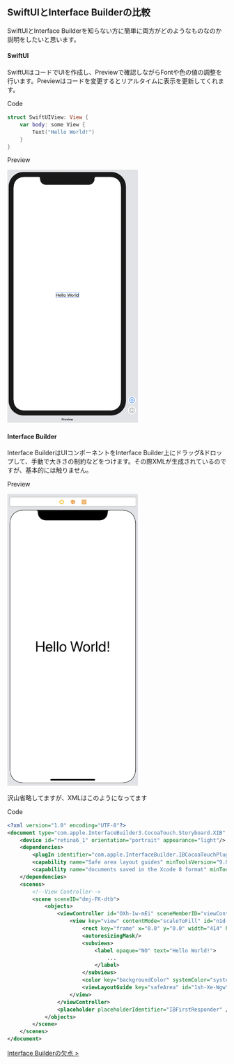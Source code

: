 ## SwiftUIとInterface Builderの比較

SwiftUIとInterface Builderを知らない方に簡単に両方がどのようなものなのか説明をしたいと思います。

#### SwiftUI

SwiftUIはコードでUIを作成し、Previewで確認しながらFontや色の値の調整を行います。Previewはコードを変更するとリアルタイムに表示を更新してくれます。

Code

```Swift
struct SwiftUIView: View {
    var body: some View {
        Text("Hello World!")
    }
}
```

Preview

<img src="../../Resources/2-preview.png" width="300" />

#### Interface Builder

Interface BuilderはUIコンポーネントをInterface Builder上にドラッグ&ドロップして、手動で大きさの制約などをつけます。その際XMLが生成されているのですが、基本的には触りません。

Preview

<img src="../../Resources/2-storyboard.png" width="300" />

沢山省略してますが、XMLはこのようになってます

Code

```xml
<?xml version="1.0" encoding="UTF-8"?>
<document type="com.apple.InterfaceBuilder3.CocoaTouch.Storyboard.XIB" version="3.0" >
    <device id="retina6_1" orientation="portrait" appearance="light"/>
    <dependencies>
        <plugIn identifier="com.apple.InterfaceBuilder.IBCocoaTouchPlugin" version="14824"/>
        <capability name="Safe area layout guides" minToolsVersion="9.0"/>
        <capability name="documents saved in the Xcode 8 format" minToolsVersion="8.0"/>
    </dependencies>
    <scenes>
        <!--View Controller-->
        <scene sceneID="dmj-FK-dtb">
            <objects>
                <viewController id="OXh-1w-mEi" sceneMemberID="viewController" >
                    <view key="view" contentMode="scaleToFill" id="n1d-PG-aSR" >
                        <rect key="frame" x="0.0" y="0.0" width="414" height="896"/>
                        <autoresizingMask/>
                        <subviews>
                            <label opaque="NO" text="Hello World!">
                                ...
                            </label>
                        </subviews>
                        <color key="backgroundColor" systemColor="systemBackgroundColor"/>
                        <viewLayoutGuide key="safeArea" id="1sh-Xe-Wgw"/>
                    </view>
                </viewController>
                <placeholder placeholderIdentifier="IBFirstResponder" />
            </objects>
        </scene>
    </scenes>
</document>

```

[Interface Builderの欠点 >](2-disadvantage-of-interface-builder.md)